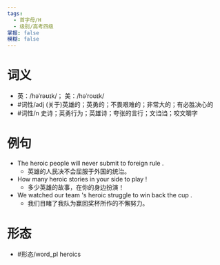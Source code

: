 ```yaml
---
tags:
  - 首字母/H
  - 级别/高考四级
掌握: false
模糊: false
---
```

# 词义
- 英：/həˈrəʊɪk/； 美：/həˈroʊɪk/
- #词性/adj  (关于)英雄的；英勇的；不畏艰难的；非常大的；有必胜决心的
- #词性/n  史诗；英勇行为；英雄诗；夸张的言行；文诌诌；咬文嚼字
# 例句
- The heroic people will never submit to foreign rule .
	- 英雄的人民决不会屈服于外国的统治。
- How many heroic stories in your side to play !
	- 多少英雄的故事，在你的身边扮演！
- We watched our team 's heroic struggle to win back the cup .
	- 我们目睹了我队为赢回奖杯所作的不懈努力。
# 形态
- #形态/word_pl heroics
